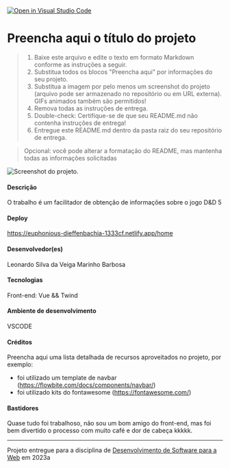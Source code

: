 [![Open in Visual Studio Code](https://classroom.github.com/assets/open-in-vscode-718a45dd9cf7e7f842a935f5ebbe5719a5e09af4491e668f4dbf3b35d5cca122.svg)](https://classroom.github.com/online_ide?assignment_repo_id=11048770&assignment_repo_type=AssignmentRepo)


# Preencha aqui o título do projeto

> 1. Baixe este arquivo e edite o texto em formato Markdown conforme as instruções a seguir.
> 2. Substitua todos os blocos "Preencha aqui" por informações do seu projeto. 
> 3. Substitua a imagem por pelo menos um screenshot do projeto (arquivo pode ser armazenado no repositório ou em URL externa). GIFs animados também são permitidos!
> 4. Remova todas as instruções de entrega.
> 5. Double-check: Certifique-se de que seu README.md não contenha instruções de entrega!
> 6. Entregue este README.md dentro da pasta raiz do seu repositório de entrega. 

> Opcional: você pode alterar a formatação do README, mas mantenha todas as informações solicitadas

![Screenshot do projeto](https://mdswanson.com/static/chops-ux-step-4.png "Screenshot do projeto").


#### Descrição

O trabalho é um facilitador de obtenção de informações sobre o jogo D&D 5

#### Deploy

https://euphonious-dieffenbachia-1333cf.netlify.app/home


#### Desenvolvedor(es)
Leonardo Silva da Veiga Marinho Barbosa


#### Tecnologias

Front-end: Vue && Twind

#### Ambiente de desenvolvimento

VSCODE

#### Créditos

Preencha aqui uma lista detalhada de recursos aproveitados no projeto, por exemplo:
- foi utilizado um template de navbar (https://flowbite.com/docs/components/navbar/)
- foi utilizado kits do fontawesome (https://fontawesome.com/)


#### Bastidores


Quase tudo foi trabalhoso, não sou um bom amigo do front-end, mas foi bem divertido o processo com muito café e dor de cabeça kkkkk.



---
Projeto entregue para a disciplina de [Desenvolvimento de Software para a Web](http://github.com/andreainfufsm/elc1090-2023a) em 2023a

